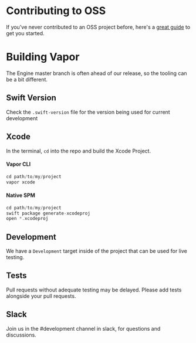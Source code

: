 # Contributing to OSS

If you've never contributed to an OSS project before, here's a <a href="https://akrabat.com/the-beginners-guide-to-contributing-to-a-github-project/">great guide</a> to get you started.

# Building Vapor

The Engine master branch is often ahead of our release, so the tooling can be a bit different.

## Swift Version

Check the `.swift-version` file for the version being used for current development

## Xcode

In the terminal, `cd` into the repo and build the Xcode Project.

#### Vapor CLI

```Swift
cd path/to/my/project
vapor xcode
```

#### Native SPM

```Swift
cd path/to/my/project
swift package generate-xcodeproj
open *.xcodeproj
```

## Development

We have a `Development` target inside of the project that can be used for live testing.

## Tests

Pull requests without adequate testing may be delayed. Please add tests alongside your pull requests.

## Slack

Join us in the #development channel in slack, for questions and discussions. 
